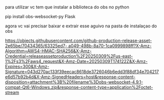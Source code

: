  para utilizar vc tem que instalar a biblioteca do obs no python 

 pip install obs-websocket-py Flask

agora vc vai precisar baixar e extrair esse aguivo na pasta de instalaçao do obs

[https://objects.githubusercontent.com/github-production-release-asset-2e65be/70434365/63325ed7-
a049-498b-8a70-1ca0999898ff?X-Amz-Algorithm=AWS4-HMAC-SHA256&X-Amz-Credential=releaseassetproduction%2F20250309%2Fus-east-1%2Fs3%2Faws4_request&X-Amz-Date=20250309T174122Z&X-Amz-
Expires=300&X-Amz-Signature=043d270ac133f39eecac8618de3726046b6edd3f88df34e704217e6d57b92b4d&X-Amz-SignedHeaders=host&response-content-disposition=attachment%3B%20filename%3Dobs-websocket-4.9.1-
compat-Qt6-Windows.zip&response-content-type=application%2Foctet-stream](https://github.com/obsproject/obs-websocket/releases)
